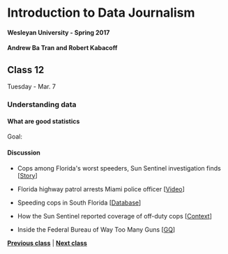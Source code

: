 # Introduction to Data Journalism
  
#### Wesleyan University - Spring 2017
  
**Andrew Ba Tran and Robert Kabacoff**
  
## Class 12
Tuesday - Mar. 7
                             
### Understanding data
                             
#### What are good statistics
                             
Goal: 
                             
#### Discussion

    
* Cops among Florida's worst speeders, Sun Sentinel investigation finds [[Story](http://www.sun-sentinel.com/news/speeding-cops/fl-speeding-cops-20120211-story.html)]

* Florida highway patrol arrests Miami police officer [[Video](https://www.youtube.com/watch?v=nq1sscJcZdA&feature=youtu.be)]

* Speeding cops in South Florida [[Database](http://databases.sun-sentinel.com/news/broward/ftlaudCopSpeeds/ftlaudCopSpeeds_list.php)]

* How the Sun Sentinel reported coverage of off-duty cops [[Context](http://www.ire.org/blog/ire-news/2013/04/15/how-sun-sentinel-reported-its-pulitzer-prize-winni/)]

* Inside the Federal Bureau of Way Too Many Guns [[GQ](http://www.gq.com/story/inside-federal-bureau-of-way-too-many-guns)]

                   
**[Previous class](class11.md)** | **[Next class](class13.md)**
